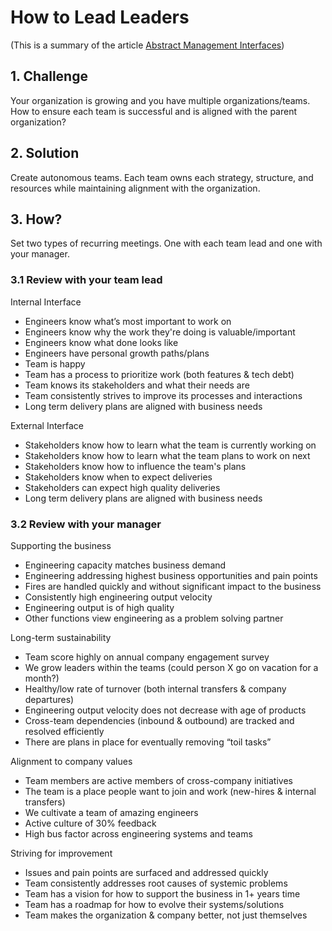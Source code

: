 # How to Lead Leaders

(This is a summary of the article [Abstract Management Interfaces](https://medium.com/flatiron-engineering/abstract-management-interfaces-7bf70431450))

## 1. Challenge
Your organization is growing and you have multiple organizations/teams. How to ensure each team is successful and is aligned with the parent organization?


## 2. Solution
Create autonomous teams. Each team owns each strategy, structure, and resources while maintaining alignment with the organization.

## 3. How?

Set two types of recurring meetings. One with each team lead and one with your manager.

### 3.1 Review with your team lead

Internal Interface
* Engineers know what’s most important to work on
* Engineers know why the work they're doing is valuable/important
* Engineers know what done looks like
* Engineers have personal growth paths/plans
* Team is happy
* Team has a process to prioritize work (both features & tech debt)
* Team knows its stakeholders and what their needs are
* Team consistently strives to improve its processes and interactions
* Long term delivery plans are aligned with business needs

External Interface
* Stakeholders know how to learn what the team is currently working on
* Stakeholders know how to learn what the team plans to work on next
* Stakeholders know how to influence the team's plans
* Stakeholders know when to expect deliveries
* Stakeholders can expect high quality deliveries
* Long term delivery plans are aligned with business needs

### 3.2 Review with your manager

Supporting the business
* Engineering capacity matches business demand
* Engineering addressing highest business opportunities and pain points
* Fires are handled quickly and without significant impact to the business
* Consistently high engineering output velocity
* Engineering output is of high quality
* Other functions view engineering as a problem solving partner

Long-term sustainability
* Team score highly on annual company engagement survey
* We grow leaders within the teams (could person X go on vacation for a month?)
* Healthy/low rate of turnover (both internal transfers & company departures)
* Engineering output velocity does not decrease with age of products
* Cross-team dependencies (inbound & outbound) are tracked and resolved efficiently
* There are plans in place for eventually removing “toil tasks”

Alignment to company values
* Team members are active members of cross-company initiatives
* The team is a place people want to join and work (new-hires & internal transfers)
* We cultivate a team of amazing engineers
* Active culture of 30% feedback
* High bus factor across engineering systems and teams

Striving for improvement
* Issues and pain points are surfaced and addressed quickly
* Team consistently addresses root causes of systemic problems
* Team has a vision for how to support the business in 1+ years time
* Team has a roadmap for how to evolve their systems/solutions
* Team makes the organization & company better, not just themselves

